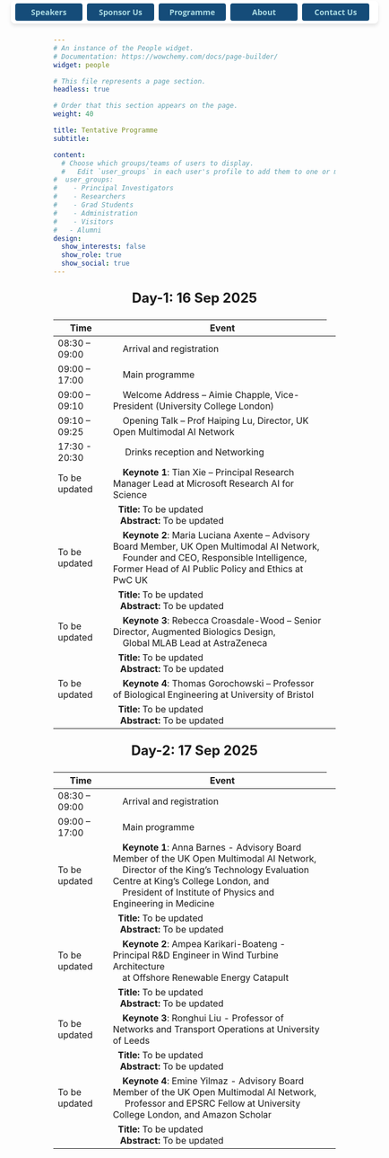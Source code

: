 ```yaml
---
# An instance of the People widget.
# Documentation: https://wowchemy.com/docs/page-builder/
widget: people

# This file represents a page section.
headless: true

# Order that this section appears on the page.
weight: 40

title: Tentative Programme
subtitle: 

content:
  # Choose which groups/teams of users to display.
  #   Edit `user_groups` in each user's profile to add them to one or more of these groups.
#  user_groups:
#    - Principal Investigators
#    - Researchers
#    - Grad Students
#    - Administration
#    - Visitors
#   - Alumni
design:
  show_interests: false
  show_role: true
  show_social: true
---
```

<style>
  .sticky-buttons {
    position: fixed;
    top: 1px !important;
    left: 50%;
    transform: translateX(-50%);
    background: rgba(255, 255, 255, 0.9);
    padding: 5px 8px;
    border-radius: 8px;
    box-shadow: 0px 4px 6px rgba(0, 0, 0, 0.1);
    z-index: 9999;

    display: flex;            /* Enable flex layout */
    flex-direction: row;      /* Keep items in a row */
    flex-wrap: nowrap;        /* Prevent wrapping */
    overflow-x: auto;         /* Allow scrolling on very small screens */
    max-width: 100vw;         /* Avoid overflowing viewport width */
  }

  .sticky-buttons button {
    font-family: 'Open Sans', Arial, sans-serif;
    font-size: 14px;
    font-weight: bold;
    padding: 6px 12px;
    border: none;
    border-radius: 4px;
    background-color: #154c79;
    color: #abdbe3;
    cursor: pointer;
    margin-right: 8px;
    flex: 0 0 auto;           /* Prevent flex shrink/grow */
    min-width: 120px;
    white-space: nowrap;     /* Prevent button text from wrapping */
  }
</style>

<div class="sticky-buttons">
  <a href="#speaker" style="text-decoration: none;">
    <button>Speakers</button>
  </a>
  <a href="/call-for-sponsorship/" style="text-decoration: none;">
    <button>Sponsor Us</button>
  </a>
  <a href="#programme" style="text-decoration: none;">
    <button>Programme</button>
  </a>
  <a href="#about" style="text-decoration: none;">
    <button>About</button>
  </a>
  <a href="#contact" style="text-decoration: none;">
    <button>Contact Us</button>
  </a>

</div>

<center>
<p style="font-size: 24px; border: none;font-weight: bold;">Day-1: 16 Sep 2025</p>

| Time                                                                                                                                                                                                          | &nbsp;&nbsp;&nbsp;&nbsp;Event                                                                                                                                                                                                                  |
|---------------------------------------------------------------------------------------------------------------------------------------------------------------------------------------------------------------|------------------------------------------------------------------------------------------------------------------------------------------------------------------------------------------------------------------------------------------------|
| 08:30 – 09:00                                                                                                                                                                                                 | &nbsp;&nbsp;&nbsp;&nbsp;Arrival and registration                                                                                                                                                                                               |
| 09:00 – 17:00                                                                                                                                                                                                 | &nbsp;&nbsp;&nbsp;&nbsp;Main programme                                                                                                                                                                                                         |
| 09:00 – 09:10                                                                                                                                                                                                 | &nbsp;&nbsp;&nbsp;&nbsp;Welcome Address – Aimie Chapple, Vice-President (University College London)                                                                                                                                            |
| 09:10 – 09:25                                                                                                                                                                                                 | &nbsp;&nbsp;&nbsp;&nbsp;Opening Talk – Prof Haiping Lu, Director, UK Open Multimodal AI Network                                                                                                                                                |
| 17:30 - 20:30                                                                                                                                                                                                 | &nbsp;&nbsp;&nbsp;&nbsp; Drinks reception and Networking                                                                                                                                                                                       |
| To be updated                                                                                                                                                                                                 | &nbsp;&nbsp;&nbsp;&nbsp;**Keynote 1**: Tian Xie – Principal Research Manager Lead at Microsoft Research AI for Science                                                                                                                         |
| <td style="word-wrap: break-word; max-width:810px; text-align: justify; padding-left: 1.3em; text-indent: -1.3em;"> &nbsp;&nbsp;&nbsp;&nbsp;**Title:** To be updated <br/> **Abstract:** To be updated  </td> |
| To be updated                                                                                                                                                                                                 | &nbsp;&nbsp;&nbsp;&nbsp;**Keynote 2**: Maria Luciana Axente – Advisory Board Member, UK Open Multimodal AI Network,<br>&nbsp;&nbsp;&nbsp;&nbsp;Founder and CEO, Responsible Intelligence, Former Head of AI Public Policy and Ethics at PwC UK |
| <td style="word-wrap: break-word; max-width:810px; text-align: justify; padding-left: 1.3em; text-indent: -1.3em;"> &nbsp;&nbsp;&nbsp;&nbsp;**Title:** To be updated <br/> **Abstract:** To be updated  </td> |
| To be updated                                                                                                                                                                                                 | &nbsp;&nbsp;&nbsp;&nbsp;**Keynote 3**: Rebecca Croasdale-Wood – Senior Director, Augmented Biologics Design,<br>&nbsp;&nbsp;&nbsp;&nbsp;Global MLAB Lead at AstraZeneca                                                                        |
| <td style="word-wrap: break-word; max-width:810px; text-align: justify; padding-left: 1.3em; text-indent: -1.3em;"> &nbsp;&nbsp;&nbsp;&nbsp;**Title:** To be updated <br/> **Abstract:** To be updated  </td> |
| To be updated                                                                                                                                                                                                 | &nbsp;&nbsp;&nbsp;&nbsp;**Keynote 4**: Thomas Gorochowski – Professor of Biological Engineering at University of Bristol                                                                                                                       |
| <td style="word-wrap: break-word; max-width:810px; text-align: justify; padding-left: 1.3em; text-indent: -1.3em;"> &nbsp;&nbsp;&nbsp;&nbsp;**Title:** To be updated <br/> **Abstract:** To be updated  </td> |

</center>

<center>
<p style="font-size: 24px; border: none;font-weight: bold;">Day-2: 17 Sep 2025</p>


| Time                                                                                                                                                                                                          | &nbsp;&nbsp;&nbsp;&nbsp;Event                                                                                                                                                                                                                                             |
|---------------------------------------------------------------------------------------------------------------------------------------------------------------------------------------------------------------|---------------------------------------------------------------------------------------------------------------------------------------------------------------------------------------------------------------------------------------------------------------------------|
| 08:30 – 09:00                                                                                                                                                                                                 | &nbsp;&nbsp;&nbsp;&nbsp;Arrival and registration                                                                                                                                                                                                                          |
| 09:00 – 17:00                                                                                                                                                                                                 | &nbsp;&nbsp;&nbsp;&nbsp;Main programme                                                                                                                                                                                                                                    |
| To be updated                                                                                                                                                                                                 | &nbsp;&nbsp;&nbsp;&nbsp;**Keynote 1**: Anna Barnes - Advisory Board Member of the UK Open Multimodal AI Network, <br>&nbsp;&nbsp;&nbsp;&nbsp;Director of the King’s Technology Evaluation Centre at King’s College London, and <br>&nbsp;&nbsp;&nbsp;&nbsp;President of Institute of Physics and Engineering in Medicine |
| <td style="word-wrap: break-word; max-width:810px; text-align: justify; padding-left: 1.3em; text-indent: -1.3em;"> &nbsp;&nbsp;&nbsp;&nbsp;**Title:** To be updated <br/> **Abstract:** To be updated  </td> |
| To be updated                                                                                                                                                                                                 | &nbsp;&nbsp;&nbsp;&nbsp;**Keynote 2**: Ampea Karikari-Boateng - Principal R&amp;D Engineer in Wind Turbine Architecture <br>&nbsp;&nbsp;&nbsp;&nbsp;at Offshore Renewable Energy Catapult                            |
| <td style="word-wrap: break-word; max-width:810px; text-align: justify; padding-left: 1.3em; text-indent: -1.3em;"> &nbsp;&nbsp;&nbsp;&nbsp;**Title:** To be updated <br/> **Abstract:** To be updated  </td> |
| To be updated                                                                                                                                                                                                 | &nbsp;&nbsp;&nbsp;&nbsp;**Keynote 3**: Ronghui Liu - Professor of Networks and Transport Operations at University of Leeds                                                                                                  |
| <td style="word-wrap: break-word; max-width:810px; text-align: justify; padding-left: 1.3em; text-indent: -1.3em;"> &nbsp;&nbsp;&nbsp;&nbsp;**Title:** To be updated <br/> **Abstract:** To be updated  </td> |
| To be updated                                                                                                                                                                                                 | &nbsp;&nbsp;&nbsp;&nbsp;**Keynote 4**: Emine Yilmaz - Advisory Board Member of the UK Open Multimodal AI Network,<br>&nbsp;&nbsp;&nbsp;&nbsp; Professor and EPSRC Fellow at University College London, and Amazon Scholar                                                                                                                                                |
| <td style="word-wrap: break-word; max-width:810px; text-align: justify; padding-left: 1.3em; text-indent: -1.3em;"> &nbsp;&nbsp;&nbsp;&nbsp;**Title:** To be updated <br/> **Abstract:** To be updated  </td> |





</center>
